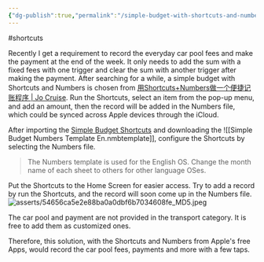 ```yaml
---
{"dg-publish":true,"permalink":"/simple-budget-with-shortcuts-and-numbers/","created":"2024-04-14T16:09:35.180+08:00","updated":"2024-04-14T16:49:19.805+08:00"}
---
```


#shortcuts

Recently I get a requirement to record the everyday car pool fees and make the payment at the end of the week. It only needs to add the sum with a fixed fees with one trigger and clear the sum with another trigger after making the payment. After searching for a while, a simple budget with Shortcuts and Numbers is chosen from [用Shortcuts+Numbers做一个便捷记账程序 | Jo Cruise](https://jo-cruise.github.io/posts/MoneyTrackerShortcuts/). Run the Shortcuts, select an item from the pop-up menu, and add an amount, then the record will be added in the Numbers file, which could be synced across Apple devices through the iCloud.


After importing the [Simple Budget Shortcuts](https://www.icloud.com/shortcuts/0050d99967e74965bc187b8aafb4b600) and downloading the ![[Simple Budget Numbers Template En.nmbtemplate]], configure the Shortcuts by selecting the Numbers file.

> The Numbers template is used for the English OS. Change the month name of each sheet to others for other language OSes. 

Put the Shortcuts to the Home Screen for easier access. Try to add a record by run the Shortcuts, and the record will soon come up in the Numbers file.
![asserts/54656ca5e2e88ba0a0dbf6b7034608fe_MD5.jpeg](/img/user/asserts/54656ca5e2e88ba0a0dbf6b7034608fe_MD5.jpeg)

The car pool and payment are not provided in the transport category. It is free to add them as customized ones. 

Therefore, this solution, with the Shortcuts and Numbers from Apple's free Apps, would record the car pool fees, payments and more with a few taps.





